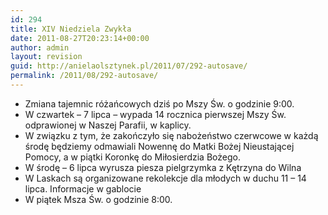 ```yaml
---
id: 294
title: XIV Niedziela Zwykła
date: 2011-08-27T20:23:14+00:00
author: admin
layout: revision
guid: http://anielaolsztynek.pl/2011/07/292-autosave/
permalink: /2011/08/292-autosave/
---
```

  * Zmiana tajemnic różańcowych dziś po Mszy Św. o godzinie 9:00.
  * W czwartek &#8211; 7 lipca &#8211; wypada 14 rocznica pierwszej Mszy Św. odprawionej w Naszej Parafii, w kaplicy.
  * W związku z tym, że zakończyło się nabożeństwo czerwcowe w każdą środę będziemy odmawiali Nowennę do Matki Bożej Nieustającej Pomocy, a w piątki Koronkę do Miłosierdzia Bożego.
  * W środę &#8211; 6 lipca wyrusza piesza pielgrzymka z Kętrzyna do Wilna
  * W Laskach są organizowane rekolekcje dla młodych w duchu 11 &#8211; 14 lipca. Informacje w gablocie
  * W piątek Msza Św. o godzinie 8:00.
